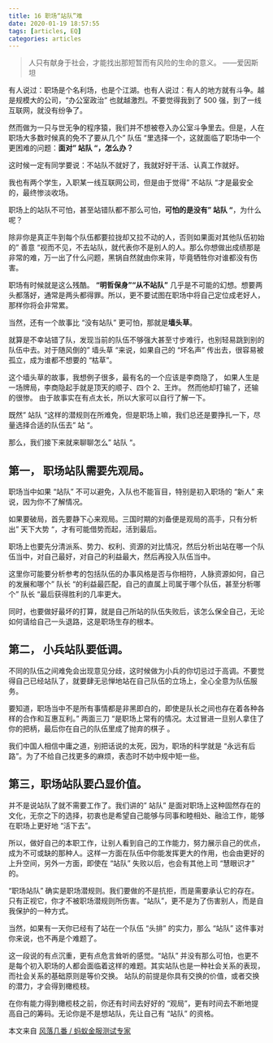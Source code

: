 ```yaml
---
title: 16 职场“站队”难
date: 2020-01-19 18:57:55
tags: [articles, EQ]
categories: articles
---
```


>人只有献身于社会，才能找出那短暂而有风险的生命的意义。
——爱因斯坦

有人说过：职场是个名利场，也是个江湖。也有人说过：有人的地方就有斗争。越是规模大的公司，“办公室政治” 也就越激烈。不要觉得我到了 500 强，到了一线互联网，就没有纷争了。

然而做为一只与世无争的程序猿，我们并不想被卷入办公室斗争里去。但是，人在职场大多数时候真的免不了要从几个” 队伍 “里选择一个，这就面临了职场中一个更困难的问题：**面对” 站队 “，怎么办？**

这时候一定有同学要说：不站队不就好了，我就好好干活、认真工作就好。

我也有两个学生，入职某一线互联网公司，但是由于觉得” 不站队 “才是最安全的，最终惨淡收场。

职场上的站队不可怕，甚至站错队都不那么可怕，**可怕的是没有” 站队 “**，为什么呢？

除非你是真正牛到每个队伍都要拉拢却又拉不动的人，否则如果面对其他队伍初始的” 善意 “视而不见，不去站队，就代表你不是别人的人。那么你想做出成绩那是非常的难，万一出了什么问题，黑锅自然就由你来背，毕竟牺牲你对谁都没有伤害。

职场有时候就是这么残酷。 **“明哲保身”“从不站队”** 几乎是不可能的幻想。想要两头都落好，通常是两头都得罪。所以，更不要试图在职场中将自己定位成老好人，那样你将会非常累。

当然，还有一个故事比 “没有站队” 更可怕，那就是**墙头草**。

就算是不幸站错了队，发现当前的队伍不够强大甚至寸步难行，也别轻易跳到别的队伍中去。对于随风倒的” 墙头草 “来说，如果自己的 “坏名声” 传出去，很容易被孤立，成为谁都不想要的 “枯草”。

这个墙头草的故事，我想例子很多，最有名的一个应该是李商隐了， 如果人生是一场牌局，李商隐起手就是顶天的顺子、四个 2、王炸。 然而他却打输了，还输的很惨。 由于故事实在有点太长，所以大家可以自行了解一下。

既然” 站队 “这样的潜规则在所难免，但是职场上嘛，我们总还是要挣扎一下，尽量选择合适的队伍去” 站 “。

那么，我们接下来就来聊聊怎么” 站队 “。


## 第一， 职场站队需要先观局。

职场当中如果 “站队” 不可以避免，入队也不能盲目，特别是初入职场的 “新人” 来说，因为你不了解情况。

如果要破局，首先要静下心来观局。三国时期的刘备便是观局的高手，只有分析出” 天下大势 “，才有可能借势而起，活到最后。

职场上也要先分清派系、势力、权利、资源的对比情况，然后分析出站在哪一个队伍当中，对自己最好，对自己的利益最大，然后再投入队伍当中。

这里你可能要分析参考的包括队伍的办事风格是否与你相符，人脉资源如何，自己的发展和哪个” 队长 “的利益最匹配，自己的直属上司属于哪个队伍，甚至分析哪个” 队长 “最后获得胜利的几率更大。

同时，也要做好最坏的打算，就是自己所站的队伍失败后，该怎么保全自己，无论如何请给自己一头退路，这是职场生存的根本。


## 第二， 小兵站队要低调。

不同的队伍之间难免会出现意见分歧，这时候做为小兵的你切忌过于高调。不要觉得自己已经站队了，就要肆无忌惮地站在自己队伍的立场上，全心全意为队伍服务。

要知道，职场当中不是所有事情都是非黑即白的，即使是队长之间也存在着各种各样的合作和互惠互利。” 两面三刀 “是职场上常有的情况。太过冒进一旦别人拿住了你的把柄，最后你在自己的队伍里成了抛弃的棋子 。

我们中国人相信中庸之道，别把话说的太死，因为，职场的科学就是 “永远有后路”。为了不给自己找更多的麻烦，表态时不妨中规中矩一些。


## 第三，职场站队要凸显价值。

并不是说站队了就不需要工作了。我们讲的” 站队” 是面对职场上这种固然存在的文化，无奈之下的选择，初衷也是希望自己能够与同事和睦相处、融洽工作，能够在职场上更好地 “活下去”。

所以，做好自己的本职工作，让别人看到自己的工作能力，努力展示自己的优点，成为不可或缺的那种人。这样一方面在队伍中你能发挥更大的作用，也会由更好的上升空间，另外一方面，即使在 “站队” 失败以后，也会有其他上司 “慧眼识才” 的。

“职场站队” 确实是职场潜规则。我们要做的不是抗拒，而是需要承认它的存在。只有正视它，你才不被职场潜规则所伤害。“站队”，更不是为了伤害别人，而是自我保护的一种方式。

当然，如果有一天你已经有了站在一个队伍 “头排” 的实力，那么 “站队” 这件事对你来说，也不再是个难题了。

这一段说的有点沉重，更有点危言耸听的感觉。“站队” 并没有那么可怕，也更不是每个初入职场的人都会面临着这样的难题。其实站队也是一种社会关系的表现，而社会关系的基础原则是等价交换。 站队的前提是你具有交换的价值，或者交换的潜力，才会得到橄榄枝。

在你有能力得到橄榄枝之前，你还有时间去好好的 “观局”，更有时间去不断地提高自己的筹码。无论你是不是想站队，先让自己有 “站队” 的资格。

本文来自 [ 风落几番 / 蚂蚁金服测试专家](http://www.imooc.com/read/62)